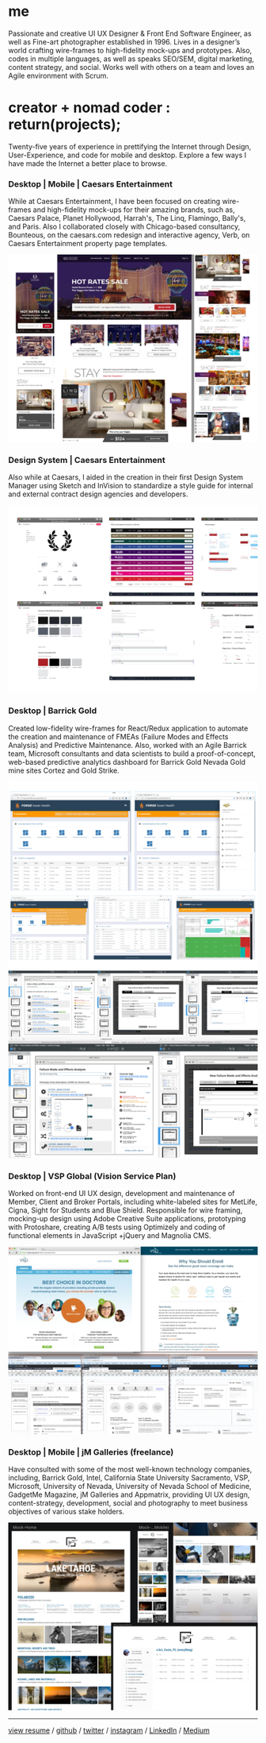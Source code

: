 # me
Passionate and creative UI UX Designer & Front End Software Engineer, as well as Fine-art photographer established in 1996. Lives in a designer’s world crafting wire-frames to high-fidelity mock-ups and prototypes. Also, codes in multiple languages, as well as speaks SEO/SEM, digital marketing, content strategy, and social. Works well with others on a team and loves an Agile environment with Scrum.

# creator + nomad coder : return(projects);  
Twenty-five years of experience in prettifying the Internet through Design, User-Experience, and code for mobile and desktop. Explore a few ways I have made the Internet a better place to browse.

### Desktop | Mobile | Caesars Entertainment
While at Caesars Entertainment, I have been focused on creating wire-frames and high-fidelity mock-ups for their amazing brands, such as, Caesars Palace, Planet Hollywood, Harrah's, The Linq, Flamingo, Bally's, and Paris. Also I collaborated closely with Chicago-based consultancy, Bounteous, on the caesars.com redesign and interactive agency, Verb, on Caesars Entertainment property page templates.

<a target="_ext" href="https://caesars.com"><img src="caesars-entertainment/caesars-homepage.jpg" alt="caesars entertainemnt homepage mocks" /></a>

### Design System | Caesars Entertainment
Also while at Caesars, I aided in the creation in their first Design System Manager using Sketch and InVision to standardize a style guide for internal and external contract design agencies and developers.

<a target="_ext" href="https://caesars.com"><img src="caesars-entertainment/dsm-styleguide.jpg" alt="caesars entertainemnt homepage mocks" /></a>

### Desktop | Barrick Gold
Created low-fidelity wire-frames for React/Redux application to automate the creation and maintenance of FMEAs (Failure Modes and Effects Analysis) and Predictive Maintenance. Also, worked with an Agile Barrick team, Microsoft consultants and data scientists to build a proof-of-concept, web-based predictive analytics dashboard for Barrick Gold Nevada Gold mine sites Cortez and Gold Strike.

<img src="barrick/mvp-screenshots.jpg" alt="barrick mvp pdm mocks" />

<img src="barrick/react-app-v2.jpg" alt="barrick mvp pdm mocks" />

### Desktop | VSP Global (Vision Service Plan)
Worked on front-end UI UX design, development and maintenance of Member, Client and Broker Portals, including white-labeled sites for MetLife, Cigna, Sight for Students and Blue Shield. Responsible for wire framing, mocking-up design using Adobe Creative Suite applications, prototyping with Protoshare, creating A/B tests using Optimizely and coding of functional elements in JavaScript +jQuery and Magnolia CMS.

<a target="_ext" href="https://vsp.com"><img src="vsp/vsp-screenshots.jpg" alt="vsp mocks" /></a>

### Desktop | Mobile | jM Galleries (freelance)
Have consulted with some of the most well-known technology companies, including, Barrick Gold, Intel, California State University Sacramento, VSP, Microsoft, University of Nevada, University of Nevada School of Medicine, GadgetMe Magazine, jM Galleries and Appmatrix, providing UI UX design, content-strategy, development, social and photography to meet business objectives of various stake holders. 

<a target="_ext" href="https://jmgalleries.com"><img src="jmgalleriesusa/collage.jpg" alt="jmgalleries mocks" /></a>

<hr />

<a target="_resume" href="resume-jmccarthy.pdf">view resume</a> / <a target="_resume" href="https://github.com/sjamesmccarthy">github</a> / <a target="_resume" href="https://twitter.com/jmgalleriesusa">twitter</a> / <a target="_resume" href="https://instagram.com/jmgalleriesusa">instagram</a> / <a target="_resume" href="https://linkedin.com/in/jmccarthyusa">LinkedIn</a> / <a target="_resume" href="https://medium.com/jmgalleriesusa">Medium</a>


